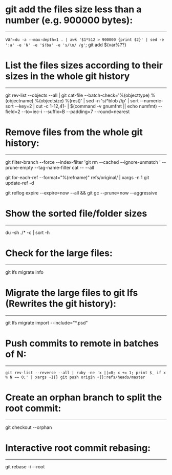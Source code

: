 
# git add the files size less than a number (e.g. 900000 bytes):
----------------------------------------------------------------
var=`du -a --max-depth=1 . | awk '$1*512 > 900000 {print $2}' | sed -e ':a' -e 'N' -e '$!ba' -e 's/\n/ /g'`; git add ${var%??}


# List the files sizes according to their sizes in the whole git history
--------------------------------------------------------------------
git rev-list --objects --all | git cat-file --batch-check='%(objecttype) %(objectname) %(objectsize) %(rest)' | sed -n 's/^blob //p' | sort --numeric-sort --key=2 | cut -c 1-12,41- | $(command -v gnumfmt || echo numfmt) --field=2 --to=iec-i --suffix=B --padding=7 --round=nearest


# Remove files from the whole git history:
------------------------------------------
git filter-branch --force --index-filter   'git rm --cached --ignore-unmatch <file-path>'   --prune-empty --tag-name-filter cat -- --all

git for-each-ref --format="%(refname)" refs/original/ | xargs -n 1 git update-ref -d

git reflog expire --expire=now --all && git gc --prune=now --aggressive


# Show the sorted file/folder sizes
----------------------------------- 
du -sh ./* -c | sort -h


# Check for the large files:
----------------------------
git lfs migrate info


# Migrate the large files to git lfs (Rewrites the git history):
----------------------------------------------------------------
git lfs migrate import --include="*.psd"


# Push commits to remote in batches of N:
-----------------------------------------
	git rev-list --reverse --all | ruby -ne 'x ||=0; x += 1; print $_ if x % N == 0;' | xargs -I{} git push origin +{}:refs/heads/master

# Create an orphan branch to split the root commit:
---------------------------------------------------
git checkout --orphan <branch-name>


# Interactive root commit rebasing:
-----------------------------------
git rebase -i --root
